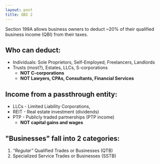 ```yaml
---
layout: post
title: QBI 2
---
```


Section 199A allows business owners to deduct ~20% of their qualified business income (QBI) from their taxes.

## Who can deduct:
- Individuals: Sole Proprietors, Self-Employed, Freelancers, Landlords
- Trusts (most?), Estates, LLCs, S-corporations
   - **NOT C-corporations**
   - **NOT Lawyers, CPAs, Consultants, Financial Services**

## Income from a passthrough entity: 
- LLCs - Limited Liability Corporations,
- REIT - Real estate investment (dividends)
- PTP - Publicly traded partnerships (PTP income)
   - **NOT capital gains and wages**

## "Businesses" fall into 2 categories:
1. *“Regular”* Qualified Trades or Businesses (QTB)
2. Specialized Service Trades or Businesses (SSTB)

